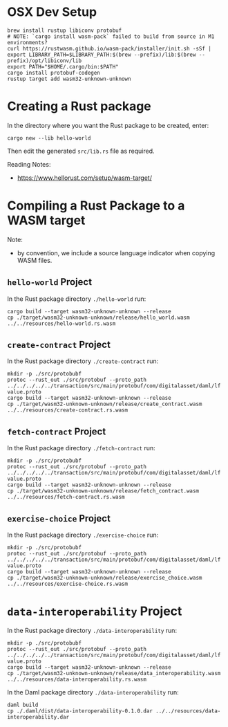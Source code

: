 # OSX Dev Setup

```shell
brew install rustup libiconv protobuf
# NOTE: `cargo install wasm-pack` failed to build from source in M1 environments?
curl https://rustwasm.github.io/wasm-pack/installer/init.sh -sSf | 
export LIBRARY_PATH=$LIBRARY_PATH:$(brew --prefix)/lib:$(brew --prefix)/opt/libiconv/lib
export PATH="$HOME/.cargo/bin:$PATH"
cargo install protobuf-codegen
rustup target add wasm32-unknown-unknown 
```

# Creating a Rust package

In the directory where you want the Rust package to be created, enter:
```shell
cargo new --lib hello-world
```

Then edit the generated `src/lib.rs` file as required.

Reading Notes:
- https://www.hellorust.com/setup/wasm-target/

# Compiling a Rust Package to a WASM target

Note:
- by convention, we include a source language indicator when copying WASM files.

## `hello-world` Project

In the Rust package directory `./hello-world` run:
```shell
cargo build --target wasm32-unknown-unknown --release
cp ./target/wasm32-unknown-unknown/release/hello_world.wasm ../../resources/hello-world.rs.wasm
```

## `create-contract` Project

In the Rust package directory `./create-contract` run:
```shell
mkdir -p ./src/protobubf
protoc --rust_out ./src/protobuf --proto_path ../../../../../transaction/src/main/protobuf/com/digitalasset/daml/lf value.proto
cargo build --target wasm32-unknown-unknown --release
cp ./target/wasm32-unknown-unknown/release/create_contract.wasm ../../resources/create-contract.rs.wasm
```

## `fetch-contract` Project

In the Rust package directory `./fetch-contract` run:
```shell
mkdir -p ./src/protobubf
protoc --rust_out ./src/protobuf --proto_path ../../../../../transaction/src/main/protobuf/com/digitalasset/daml/lf value.proto
cargo build --target wasm32-unknown-unknown --release
cp ./target/wasm32-unknown-unknown/release/fetch_contract.wasm ../../resources/fetch-contract.rs.wasm
```

## `exercise-choice` Project

In the Rust package directory `./exercise-choice` run:
```shell
mkdir -p ./src/protobubf
protoc --rust_out ./src/protobuf --proto_path ../../../../../transaction/src/main/protobuf/com/digitalasset/daml/lf value.proto
cargo build --target wasm32-unknown-unknown --release
cp ./target/wasm32-unknown-unknown/release/exercise_choice.wasm ../../resources/exercise-choice.rs.wasm
```

# `data-interoperability` Project

In the Rust package directory `./data-interoperability` run:
```shell
mkdir -p ./src/protobubf
protoc --rust_out ./src/protobuf --proto_path ../../../../../transaction/src/main/protobuf/com/digitalasset/daml/lf value.proto
cargo build --target wasm32-unknown-unknown --release
cp ./target/wasm32-unknown-unknown/release/data_interoperability.wasm ../../resources/data-interoperability.rs.wasm
```

In the Daml package directory `./data-interoperability` run:
```shell
daml build
cp ./.daml/dist/data-interoperability-0.1.0.dar ../../resources/data-interoperability.dar
```
